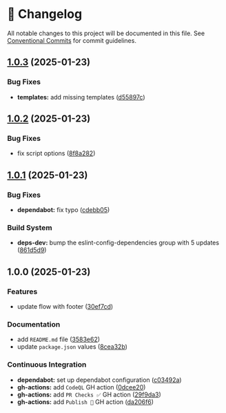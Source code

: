 <!-- markdownlint-disable --><!-- textlint-disable -->
# 📓 Changelog
All notable changes to this project will be documented in this file. See
[Conventional Commits](https://conventionalcommits.org) for commit guidelines.

## [1.0.3](https://github.com/JanSzewczyk/handy-szumrak/compare/v1.0.2...v1.0.3) (2025-01-23)

### Bug Fixes

* **templates:** add missing templates ([d55897c](https://github.com/JanSzewczyk/handy-szumrak/commit/d55897cbd2ecfda3885539c003c56f429a2c2346))

## [1.0.2](https://github.com/JanSzewczyk/handy-szumrak/compare/v1.0.1...v1.0.2) (2025-01-23)

### Bug Fixes

* fix script options ([8f8a282](https://github.com/JanSzewczyk/handy-szumrak/commit/8f8a28294e3f1b2f5e2da2ee2d6bb79152ad7989))

## [1.0.1](https://github.com/JanSzewczyk/handy-szumrak/compare/v1.0.0...v1.0.1) (2025-01-23)

### Bug Fixes

* **dependabot:** fix typo ([cdebb05](https://github.com/JanSzewczyk/handy-szumrak/commit/cdebb05d8768876bbbdf16eee15a7c694c19a7d6))

### Build System

* **deps-dev:** bump the eslint-config-dependencies group with 5 updates ([861d5d9](https://github.com/JanSzewczyk/handy-szumrak/commit/861d5d9446cc711e0ad8e0164e7498cba416be01))

## 1.0.0 (2025-01-23)

### Features

* update flow with footer ([30ef7cd](https://github.com/JanSzewczyk/handy-szumrak/commit/30ef7cdc651709bc8c56f06bbc4b845a47efcc65))

### Documentation

* add `README.md` file ([3583e62](https://github.com/JanSzewczyk/handy-szumrak/commit/3583e6215c65932fc685e53a1adbcb5a9a0680cd))
* update `package.json` values ([8cea32b](https://github.com/JanSzewczyk/handy-szumrak/commit/8cea32b9448f7002da7c242cb821f807cf3bce07))

### Continuous Integration

* **dependabot:** set up dependabot configuration ([c03492a](https://github.com/JanSzewczyk/handy-szumrak/commit/c03492aae31c6e6ae53cb4701959d62e8634fdf4))
* **gh-actions:** add `CodeQL` GH action ([0dcee20](https://github.com/JanSzewczyk/handy-szumrak/commit/0dcee20432299e27e000a7a9d1e64b6c2c248717))
* **gh-actions:** add `PR Checks ✅` GH action ([29f9da3](https://github.com/JanSzewczyk/handy-szumrak/commit/29f9da33ac73e0722bfea8957e075413714d8fe8))
* **gh-actions:** add `Publish 🚀` GH action ([da206f6](https://github.com/JanSzewczyk/handy-szumrak/commit/da206f6d917410f8152398a6261d4581779efd84))
